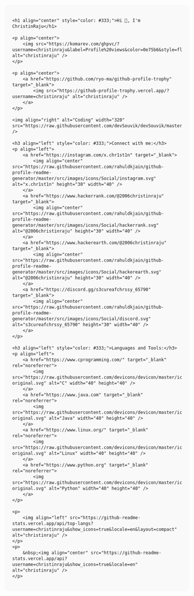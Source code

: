 <div style="background-color: #f9f9f9; padding: 20px; border-radius: 10px;">

    <h1 align="center" style="color: #333;">Hi 👋, I'm ChristinRaju</h1>

    <p align="center">
        <img src="https://komarev.com/ghpvc/?username=christinraju&label=Profile%20views&color=0e75b6&style=flat" alt="christinraju" />
    </p>

    <p align="center">
        <a href="https://github.com/ryo-ma/github-profile-trophy" target="_blank">
            <img src="https://github-profile-trophy.vercel.app/?username=christinraju" alt="christinraju" />
        </a>
    </p>

    <img align="right" alt="Coding" width="320" src="https://raw.githubusercontent.com/devSouvik/devSouvik/master/gif3.gif" />

    <h3 align="left" style="color: #333;">Connect with me:</h3>
    <p align="left">
        <a href="https://instagram.com/x.chr1st1n" target="_blank">
            <img align="center" src="https://raw.githubusercontent.com/rahuldkjain/github-profile-readme-generator/master/src/images/icons/Social/instagram.svg" alt="x.chr1st1n" height="30" width="40" />
        </a>
        <a href="https://www.hackerrank.com/@2006christinraju" target="_blank">
            <img align="center" src="https://raw.githubusercontent.com/rahuldkjain/github-profile-readme-generator/master/src/images/icons/Social/hackerrank.svg" alt="@2006christinraju" height="30" width="40" />
        </a>
        <a href="https://www.hackerearth.com/@2006christinraju" target="_blank">
            <img align="center" src="https://raw.githubusercontent.com/rahuldkjain/github-profile-readme-generator/master/src/images/icons/Social/hackerearth.svg" alt="@2006christinraju" height="30" width="40" />
        </a>
        <a href="https://discord.gg/s3cureafchrssy_65790" target="_blank">
            <img align="center" src="https://raw.githubusercontent.com/rahuldkjain/github-profile-readme-generator/master/src/images/icons/Social/discord.svg" alt="s3cureafchrssy_65790" height="30" width="40" />
        </a>
    </p>

    <h3 align="left" style="color: #333;">Languages and Tools:</h3>
    <p align="left">
        <a href="https://www.cprogramming.com/" target="_blank" rel="noreferrer">
            <img src="https://raw.githubusercontent.com/devicons/devicon/master/icons/c/c-original.svg" alt="C" width="40" height="40" />
        </a>
        <a href="https://www.java.com" target="_blank" rel="noreferrer">
            <img src="https://raw.githubusercontent.com/devicons/devicon/master/icons/java/java-original.svg" alt="Java" width="40" height="40" />
        </a>
        <a href="https://www.linux.org/" target="_blank" rel="noreferrer">
            <img src="https://raw.githubusercontent.com/devicons/devicon/master/icons/linux/linux-original.svg" alt="Linux" width="40" height="40" />
        </a>
        <a href="https://www.python.org" target="_blank" rel="noreferrer">
            <img src="https://raw.githubusercontent.com/devicons/devicon/master/icons/python/python-original.svg" alt="Python" width="40" height="40" />
        </a>
    </p>

    <p>
        <img align="left" src="https://github-readme-stats.vercel.app/api/top-langs?username=christinraju&show_icons=true&locale=en&layout=compact" alt="christinraju" />
    </p>
    <p>
        &nbsp;<img align="center" src="https://github-readme-stats.vercel.app/api?username=christinraju&show_icons=true&locale=en" alt="christinraju" />
    </p>

</div>
